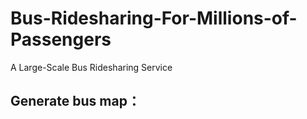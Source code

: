 # Bus-Ridesharing-For-Millions-of-Passengers
A Large-Scale Bus Ridesharing Service
 
## Generate bus map：

